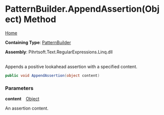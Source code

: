 # PatternBuilder\.AppendAssertion\(Object\) Method

[Home](../../../../../../README.md)

**Containing Type**: [PatternBuilder](../README.md)

**Assembly**: Pihrtsoft\.Text\.RegularExpressions\.Linq\.dll

\
Appends a positive lookahead assertion with a specified content\.

```csharp
public void AppendAssertion(object content)
```

### Parameters

**content** &ensp; [Object](https://docs.microsoft.com/en-us/dotnet/api/system.object)

An assertion content\.